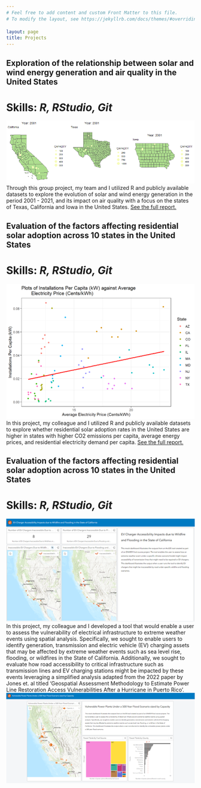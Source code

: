 ```yaml
---
# Feel free to add content and custom Front Matter to this file.
# To modify the layout, see https://jekyllrb.com/docs/themes/#overriding-theme-defaults

layout: page
title: Projects
---
```


## Exploration of the relationship between solar and wind energy generation and air quality in the United States
# **Skills:** _R, RStudio, Git_
![Installed solar and wind capacity](/files/states_gif.gif)
Through this group project, my team and I utilized R and publicly available datasets to explore the evolution of solar and
 wind energy generation in the period 2001 - 2021, and its impact on air quality with a focus on the states of Texas, California
 and Iowa in the United States. [See the full report.](/files/env872_project.html)


## Evaluation of the factors affecting residential solar adoption across 10 states in the United States
# **Skills:** _R, RStudio, Git_
![Plot of installations per capita vs electricity price](/files/installationspercapita_vs_electricityprice.png)
In this project, my colleague and I utilized R and publicly available datasets to explore whether residential solar adoption rates in the United States are higher in states with higher CO2 emissions per capita, average energy prices, and residential electricity demand per capita. [See the full report.](/files/env710_project.html)


## Evaluation of the factors affecting residential solar adoption across 10 states in the United States
# **Skills:** _R, RStudio, Git_
![EV charger accessibility dashboard](/files/ev_charger_accessibility_dashboard.png)
In this project, my colleague and I developed a tool that would enable a user to assess the vulnerability of electrical infrastructure to extreme weather events using spatial analysis. Specifically, we sought to enable users to identify generation, transmission and electric vehicle (EV) charging assets that may be affected by extreme weather events such as sea level rise, flooding, or wildfires in the State of California. Additionally, we sought to evaluate how road accessibility to critical infrastructure such as transmission lines and EV charging stations might be impacted by these events leveraging a simplified analysis adapted from the 2022 paper by Jones et. al titled ‘Geospatial Assessment Methodology to Estimate Power Line Restoration Access Vulnerabilities After a Hurricane in Puerto Rico’.
![Flood vulnerability dashboard](/files/flood_vulnerable_power_plants_dashboard.png)

